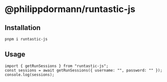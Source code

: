 # @philippdormann/runtastic-js
## Installation
```
pnpm i runtastic-js
```
## Usage
```
import { getRunSessions } from "runtastic-js";
const sessions = await getRunSessions({ username: "", password: "" });
console.log(sessions);
```